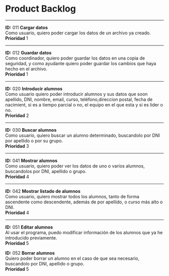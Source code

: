 # Product Backlog  
---  
**ID:** 011 **Cargar datos**  
Como usuario, quiero poder cargar los datos de un archivo ya creado.  
**Prioridad** 1  


***

**ID:** 012 **Guardar datos**  
Como coordinador, quiero poder guardar los datos en una copia de seguridad, y como ayudante quiero poder guardar los cambios que haya hecho en el archivo.   
**Prioridad** 1  


***

**ID:** 020 **Introducir alumnos**  
Como usuario quiero poder introducir alumnos y sus datos que soon apellido, DNI, nombre, email, curso, teléfono,direccion postal, fecha de nacimient, si es a tiempo parcial o no, el equipo en el que esta y si es lider o no.  
**Prioridad** 2  


***

**ID:** 030 **Buscar alumnos**  
Como usuario, quiero buscar un alumno determinado, buscandolo por DNI por apellido o por su grupo.  
**Prioridad** 3  


***

**ID:** 041 **Mostrar alumnos**  
Como usuario, quiero poder ver los datos de uno o varios alumnos, buscandolos por DNI, apellido o grupo.  
**Prioridad** 4  


***

**ID:** 042 **Mostrar listado de alumnos**  
Como usuario, quiero mostrar todos los alumnos, tanto de forma ascendente como descendente, además de por apellido, o curso más alto o DNI.  
**Prioridad** 4  


***

**ID:** 051 **Editar alumnos**  
Al usar el programa, puedo modificar información de los alumnos que ya he introducido previamente.  
**Prioridad** 5  



**ID:** 052 **Borrar alumnos**  
Quiero poder borrar un alumno en el caso de que sea necesario, buscandolo por DNI, apellido o grupo.  
**Prioridad** 5
